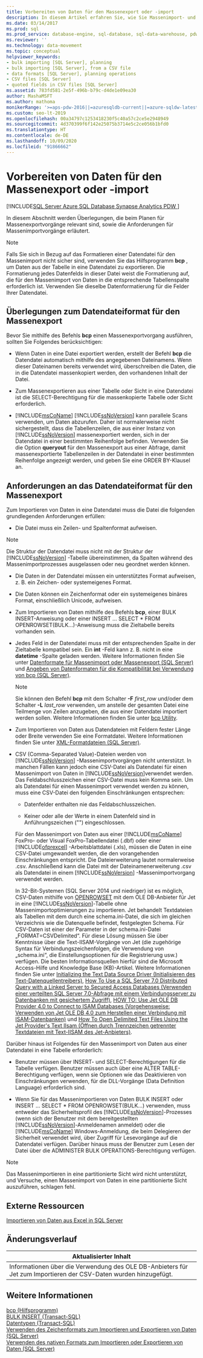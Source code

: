 ```yaml
---
title: Vorbereiten von Daten für den Massenexport oder -import
description: In diesem Artikel erfahren Sie, wie Sie Massenimport- und -exportvorgänge planen, welche Anforderungen an das Datendateiformat bestehen und wann Sie das Hilfsprogramm BCP verwenden.
ms.date: 03/14/2017
ms.prod: sql
ms.prod_service: database-engine, sql-database, sql-data-warehouse, pdw
ms.reviewer: ''
ms.technology: data-movement
ms.topic: conceptual
helpviewer_keywords:
- bulk importing [SQL Server], planning
- bulk importing [SQL Server], from a CSV file
- data formats [SQL Server], planning operations
- CSV files [SQL Server]
- quoted fields in CSV files [SQL Server]
ms.assetid: 783fd581-2e5f-496b-b79c-d4de1e09ea30
author: MashaMSFT
ms.author: mathoma
monikerRange: '>=aps-pdw-2016||=azuresqldb-current||=azure-sqldw-latest||>=sql-server-2016||=sqlallproducts-allversions||>=sql-server-linux-2017||=azuresqldb-mi-current'
ms.custom: seo-lt-2019
ms.openlocfilehash: 00a34797c1253418230f5c40a57c2ce5e2948949
ms.sourcegitcommit: 4d370399f6f142e25075b3714e5c2ce056b1bfd0
ms.translationtype: HT
ms.contentlocale: de-DE
ms.lasthandoff: 10/09/2020
ms.locfileid: "91866662"
---
```

# <a name="prepare-data-for-bulk-export-or-import"></a>Vorbereiten von Daten für den Massenexport oder -import
[!INCLUDE[SQL Server Azure SQL Database Synapse Analytics PDW ](../../includes/applies-to-version/sql-asdb-asdbmi-asa-pdw.md)]

  In diesem Abschnitt werden Überlegungen, die beim Planen für Massenexportvorgänge relevant sind, sowie die Anforderungen für Massenimportvorgänge erläutert.  
  
> [!NOTE]  
>  Falls Sie sich in Bezug auf das Formatieren einer Datendatei für den Massenimport nicht sicher sind, verwenden Sie das Hilfsprogramm **bcp** , um Daten aus der Tabelle in eine Datendatei zu exportieren. Die Formatierung jedes Datenfelds in dieser Datei weist die Formatierung auf, die für den Massenimport von Daten in die entsprechende Tabellenspalte erforderlich ist. Verwenden Sie dieselbe Datenformatierung für die Felder Ihrer Datendatei.  
  
## <a name="data-file-format-considerations-for-bulk-export"></a>Überlegungen zum Datendateiformat für den Massenexport  
 Bevor Sie mithilfe des Befehls **bcp** einen Massenexportvorgang ausführen, sollten Sie Folgendes berücksichtigen:  
  
-   Wenn Daten in eine Datei exportiert werden, erstellt der Befehl **bcp** die Datendatei automatisch mithilfe des angegebenen Dateinamens. Wenn dieser Dateinamen bereits verwendet wird, überschreiben die Daten, die in die Datendatei massenkopiert werden, den vorhandenen Inhalt der Datei.  
  
-   Zum Massenexportieren aus einer Tabelle oder Sicht in eine Datendatei ist die SELECT-Berechtigung für die massenkopierte Tabelle oder Sicht erforderlich.  
  
-   [!INCLUDE[msCoName](../../includes/msconame-md.md)] [!INCLUDE[ssNoVersion](../../includes/ssnoversion-md.md)] kann parallele Scans verwenden, um Daten abzurufen. Daher ist normalerweise nicht sichergestellt, dass die Tabellenzeilen, die aus einer Instanz von [!INCLUDE[ssNoVersion](../../includes/ssnoversion-md.md)] massenexportiert werden, sich in der Datendatei in einer bestimmten Reihenfolge befinden. Verwenden Sie die Option **queryout** für den Massenexport aus einer Abfrage, damit massenexportierte Tabellenzeilen in der Datendatei in einer bestimmten Reihenfolge angezeigt werden, und geben Sie eine ORDER BY-Klausel an.  
  
## <a name="data-file-format-requirements-for-bulk-import"></a>Anforderungen an das Datendateiformat für den Massenexport  
 Zum Importieren von Daten in eine Datendatei muss die Datei die folgenden grundlegenden Anforderungen erfüllen:  
  
-   Die Datei muss ein Zeilen- und Spaltenformat aufweisen.  
  
> [!NOTE]  
>  Die Struktur der Datendatei muss nicht mit der Struktur der [!INCLUDE[ssNoVersion](../../includes/ssnoversion-md.md)] -Tabelle übereinstimmen, da Spalten während des Massenimportprozesses ausgelassen oder neu geordnet werden können.  
  
-   Die Daten in der Datendatei müssen ein unterstütztes Format aufweisen, z. B. ein Zeichen- oder systemeigenes Format.  
  
-   Die Daten können ein Zeichenformat oder ein systemeigenes binäres Format, einschließlich Unicode, aufweisen.  
  
-   Zum Importieren von Daten mithilfe des Befehls **bcp**, einer BULK INSERT-Anweisung oder einer INSERT ... SELECT * FROM OPENROWSET(BULK...)-Anweisung muss die Zieltabelle bereits vorhanden sein.  
  
-   Jedes Feld in der Datendatei muss mit der entsprechenden Spalte in der Zieltabelle kompatibel sein. Ein **int** -Feld kann z. B. nicht in eine **datetime** -Spalte geladen werden. Weitere Informationen finden Sie unter [Datenformate für Massenimport oder Massenexport &#40;SQL Server&#41;](../../relational-databases/import-export/data-formats-for-bulk-import-or-bulk-export-sql-server.md) und [Angeben von Datenformaten für die Kompatibilität bei Verwendung von bcp &#40;SQL Server&#41;](../../relational-databases/import-export/specify-data-formats-for-compatibility-when-using-bcp-sql-server.md).  
  
    > [!NOTE]  
    >  Sie können den Befehl **bcp** mit dem Schalter **-F** *first_row* und/oder dem Schalter **-L** *last_row* verwenden, um anstelle der gesamten Datei eine Teilmenge von Zeilen anzugeben, die aus einer Datendatei importiert werden sollen. Weitere Informationen finden Sie unter [bcp Utility](../../tools/bcp-utility.md).  
  
-   Zum Importieren von Daten aus Datendateien mit Feldern fester Länge oder Breite verwenden Sie eine Formatdatei. Weitere Informationen finden Sie unter [XML-Formatdateien &#40;SQL Server&#41;](../../relational-databases/import-export/xml-format-files-sql-server.md).  
  
-   CSV (Comma-Separated Value)-Dateien werden von [!INCLUDE[ssNoVersion](../../includes/ssnoversion-md.md)] -Massenimportvorgängen nicht unterstützt. In manchen Fällen kann jedoch eine CSV-Datei als Datendatei für einen Massenimport von Daten in [!INCLUDE[ssNoVersion](../../includes/ssnoversion-md.md)]verwendet werden. Das Feldabschlusszeichen einer CSV-Datei muss kein Komma sein. Um als Datendatei für einen Massenimport verwendet werden zu können, muss eine CSV-Datei den folgenden Einschränkungen entsprechen:  
  
    -   Datenfelder enthalten nie das Feldabschlusszeichen.  
  
    -   Keiner oder alle der Werte in einem Datenfeld sind in Anführungszeichen ("") eingeschlossen.  
  
     Für den Massenimport von Daten aus einer [!INCLUDE[msCoName](../../includes/msconame-md.md)] FoxPro- oder Visual FoxPro-Tabellendatei (.dbf) oder einer [!INCLUDE[ofprexcel](../../includes/ofprexcel-md.md)] -Arbeitsblattdatei (.xls), müssen die Daten in eine CSV-Datei umgewandelt werden, die den vorangehenden Einschränkungen entspricht. Die Dateierweiterung lautet normalerweise .csv. Anschließend kann die Datei mit der Dateinamenerweiterung .csv als Datendatei in einem [!INCLUDE[ssNoVersion](../../includes/ssnoversion-md.md)] -Massenimportvorgang verwendet werden.  
  
     In 32-Bit-Systemen (SQL Server 2014 und niedriger) ist es möglich, CSV-Daten mithilfe von [OPENROWSET](../../t-sql/functions/openrowset-transact-sql.md) mit dem OLE DB-Anbieter für Jet in eine [!INCLUDE[ssNoVersion](../../includes/ssnoversion-md.md)]-Tabelle ohne Massenimportoptimierungen zu importieren. Jet behandelt Textdateien als Tabellen mit dem durch eine schema.ini-Datei, die sich im gleichen Verzeichnis wie die Datenquelle befindet, festgelegten Schema.  Für CSV-Daten ist einer der Parameter in der schema.ini-Datei „FORMAT=CSVDelimited“. Für diese Lösung müssen Sie über Kenntnisse über die Text-IISAM-Vorgänge von Jet (die zugehörige Syntax für Verbindungszeichenfolgen, die Verwendung von „schema.ini“, die Einstellungsoptionen für die Registrierung usw.) verfügen.  Die besten Informationsquellen hierfür sind die Microsoft Access-Hilfe und Knowledge Base (KB)-Artikel. Weitere Informationen finden Sie unter [Initializing the Text Data Source Driver (Initialisieren des Text-Datenquellentreibers)](/office/client-developer/access/desktop-database-reference/initializing-the-text-data-source-driver), [How To Use a SQL Server 7.0 Distributed Query with a Linked Server to Secured Access Databases (Verwenden einer verteilten SQL Server 7.0-Abfrage mit einem Verbindungsserver zu Datenbanken mit gesichertem Zugriff)](https://go.microsoft.com/fwlink/?LinkId=128504), [HOW TO: Use Jet OLE DB Provider 4.0 to Connect to ISAM Databases (Vorgehensweise: Verwenden von Jet OLE DB 4.0 zum Herstellen einer Verbindung mit ISAM-Datenbanken)](https://go.microsoft.com/fwlink/?LinkId=128505) und [How To Open Delimited Text Files Using the Jet Provider's Text IIsam (Öffnen durch Trennzeichen getrennter Textdateien mit Text-IISAM des Jet-Anbieters)](https://go.microsoft.com/fwlink/?LinkId=128501).  
  
 Darüber hinaus ist Folgendes für den Massenimport von Daten aus einer Datendatei in eine Tabelle erforderlich:  
  
-   Benutzer müssen über INSERT- und SELECT-Berechtigungen für die Tabelle verfügen. Benutzer müssen auch über eine ALTER TABLE-Berechtigung verfügen, wenn sie Optionen wie das Deaktivieren von Einschränkungen verwenden, für die DLL-Vorgänge (Data Definition Language) erforderlich sind.  
  
-   Wenn Sie für das Massenimportieren von Daten BULK INSERT oder INSERT ... SELECT * FROM OPENROWSET(BULK...) verwenden, muss entweder das Sicherheitsprofil des [!INCLUDE[ssNoVersion](../../includes/ssnoversion-md.md)]-Prozesses (wenn sich der Benutzer mit dem bereitgestellten [!INCLUDE[ssNoVersion](../../includes/ssnoversion-md.md)]-Anmeldenamen anmeldet) oder die [!INCLUDE[msCoName](../../includes/msconame-md.md)] Windows-Anmeldung, die beim Delegieren der Sicherheit verwendet wird, über Zugriff für Lesevorgänge auf die Datendatei verfügen. Darüber hinaus muss der Benutzer zum Lesen der Datei über die ADMINISTER BULK OPERATIONS-Berechtigung verfügen.  
  
> [!NOTE]  
>  Das Massenimportieren in eine partitionierte Sicht wird nicht unterstützt, und Versuche, einen Massenimport von Daten in eine partitionierte Sicht auszuführen, schlagen fehl.  
  
## <a name="external-resources"></a>Externe Ressourcen  
 [Importieren von Daten aus Excel in SQL Server](https://support.microsoft.com/kb/321686)  
  
## <a name="change-history"></a>Änderungsverlauf  
  
|Aktualisierter Inhalt|  
|---------------------|  
|Informationen über die Verwendung des OLE DB-Anbieters für Jet zum Importieren der CSV-Daten wurden hinzugefügt.|  
  
## <a name="see-also"></a>Weitere Informationen  
 [bcp (Hilfsprogramm)](../../tools/bcp-utility.md)   
 [BULK INSERT &#40;Transact-SQL&#41;](../../t-sql/statements/bulk-insert-transact-sql.md)   
 [Datentypen &#40;Transact-SQL&#41;](../../t-sql/data-types/data-types-transact-sql.md)   
 [Verwenden des Zeichenformats zum Importieren und Exportieren von Daten &#40;SQL Server&#41;](../../relational-databases/import-export/use-character-format-to-import-or-export-data-sql-server.md)   
 [Verwenden des nativen Formats zum Importieren oder Exportieren von Daten &#40;SQL Server&#41;](../../relational-databases/import-export/use-native-format-to-import-or-export-data-sql-server.md)  
  
